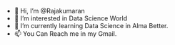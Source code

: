 - 👋 Hi, I’m @Rajakumaran
- 👀 I’m interested in Data Science World
- 🌱 I’m currently learning Data Science in Alma Better.
- 📫 You Can Reach me in my Gmail.
<!---
Rajakumaran-S/Rajakumaran-S is a ✨ special ✨ repository because its `README.md` (this file) appears on your GitHub profile.
You can click the Preview link to take a look at your changes.
--->
